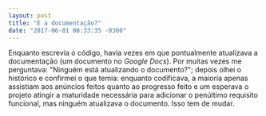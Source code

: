 ```yaml
---
layout: post
title: "E a documentação?"
date: "2017-06-01 08:33:35 -0300"
---
```


Enquanto escrevia o código, havia vezes em que pontualmente atualizava a documentação (um documento no *Google Docs*). Por muitas vezes me perguntava: "Ninguém está atualizando o documento?"; depois olhei o histórico e confirmei o que temia: enquanto codificava, a maioria apenas assistiam aos anúncios feitos quanto ao progresso feito e um esperava o projeto atingir a maturidade necessária para adicionar o penúltimo requisito funcional, mas ninguém atualizava o documento. Isso tem de mudar.
